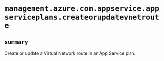 # `management.azure.com.appservice.appserviceplans.createorupdatevnetroute`

## `summary`
Create or update a Virtual Network route in an App Service plan.


